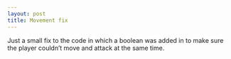 ```yaml
---
layout: post
title: Movement fix
---
```

Just a small fix to the code in which a boolean was added in to make sure the player couldn’t move and attack at the same time.